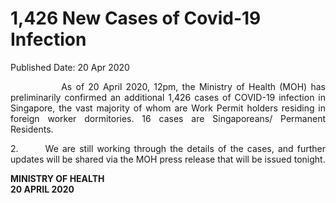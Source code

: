 <html>
    <meta http-equiv="Content-Type" content="text/html; charset=utf-8"/>
    <meta charset="utf-8"/>
    <title>1,426 New Cases of Covid-19 Infection</title>
    <body><h1>1,426 New Cases of Covid-19 Infection</h1>
    <p>Published Date: 20 Apr 2020</p> <p style="text-align: justify;">&nbsp; &nbsp; &nbsp; &nbsp; &nbsp; &nbsp; &nbsp;As of 20 April 2020, 12pm, the Ministry of Health (MOH) has preliminarily confirmed an additional 1,426 cases of COVID-19 infection in Singapore, the vast majority of whom are Work Permit holders residing in foreign worker dormitories. 16 cases are Singaporeans/ Permanent Residents.</p><p style="text-align: justify;">2.&nbsp; &nbsp; &nbsp; &nbsp;We are still working through the details of the cases, and further updates will be shared via the MOH press release that will be issued tonight.</p><p><strong>MINISTRY OF HEALTH<br></strong><strong>20 APRIL 2020</strong></p></body>
</html>
